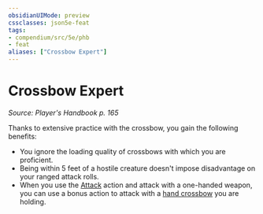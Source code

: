 ```yaml
---
obsidianUIMode: preview
cssclasses: json5e-feat
tags:
- compendium/src/5e/phb
- feat
aliases: ["Crossbow Expert"]
---
```

# Crossbow Expert
*Source: Player's Handbook p. 165*  

Thanks to extensive practice with the crossbow, you gain the following benefits:

- You ignore the loading quality of crossbows with which you are proficient.  
- Being within 5 feet of a hostile creature doesn't impose disadvantage on your ranged attack rolls.  
- When you use the [Attack](_actions.md#Attack) action and attack with a one-handed weapon, you can use a bonus action to attack with a [hand crossbow](compendium/items/hand-crossbow.md) you are holding.